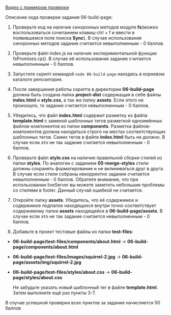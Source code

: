 [Видео с примером проверки](https://www.youtube.com/watch?v=bdWQyl6nXFA)

Описание хода проверки задания 06-build-page:

1. Проверьте код на наличие синхронных методов модуля **fs**(можно воспользоваться сочетанием клавиш ctrl + f и ввести в появившемся поле поиска **Sync**). В случае использования синхронных методов задание считается невыполненным - 0 баллов.

2. Проверьте файл index.js на наличие экспериментальной функции fsPromises.cp(). В случае её использования задание считается невыполненным - 0 баллов.

3. Запустите скрипт командой ```node 06-build-page``` находясь в корневом каталоге репозитория.

4. После завершения работы скрипта в директории **06-build-page** должна быть создана папка **project-dist** содержащая в себе файлы **index.html** и **style.css**, а так же папку **assets**. Если этого не произошло, то задание считается невыполненным - 0 баллов.

5. Убедитесь, что файл **index.html** содержит разметку из файла **template.html** с заменой шаблонных тегов разметкой одноимённых файлов-компонентов из папки **components**. Разметка файлов-компонентов должна находиться строго на местах соответствующих шаблонных тегов. Самих тегов в файле **index.html** быть не должно. В случае если это не так задание считается невыполненным - 0 баллов.

6. Проверьте файл **style.css** на наличие правильной сборки стилей из папки **styles**. По аналогии с заданием **05-merge-styles** стили должны сохранять форматирование и не вклиниваться друг в друга. В случае если стили собраны некорректно задание считается невыполненным - 0 баллов. 
Обратите внимание, что при использовании liveServer вы можете заметить небольшие проблемы со стилями в footer. Данный случай ошибкой не считается. 

7. Откройте папку **assets**. Убедитесь, что её содержимое и содержимое подпапок находящихся внутри точно соответствует содержимому папки **assets** находящейся в **06-build-page/assets**. В случае если это не так задание считается невыполненным - 0 баллов. 

8. Добавьте в проект тестовые файлы из папки **test-files**:  
- **06-build-page/test-files/components/about.html** -> **06-build-page/components/about.html**
- **06-build-page/test-files/images/squirrel-2.jpg** -> **06-build-page/assets/img/squirrel-2.jpg**
- **06-build-page/test-files/styles/about.css** -> **06-build-page/styles/about.css**  

   Не забудьте указать новый шаблонный тег в файле  **template.html**. Затем выполните ещё раз пункты 3-7. 

В случае успешной проверки всех пунктов за задание начисляется 50 баллов
